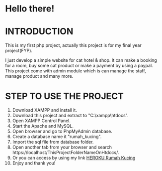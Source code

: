 # Hello there!

# INTRODUCTION
This is my first php project, actually this project is for my final year project(FYP).

I just develop a simple website for cat hotel & shop. It can make a booking for a room, buy some cat product or make a payment by using a paypal.
This project come with admin module which is can manage the staff, manage product and many more.

# STEP TO USE THE PROJECT

1. Download XAMPP and install it.
2. Download this project and extract to "C:\xampp\htdocs\".
3. Open XAMPP Control Panel.
4. Start the Apache and MySQL.
5. Open browser and go to PhpMyAdmin database.
6. Create a database name it "rumah_kucing".
7. Import the sql file from database folder.
8. Open another tab from your browser and search https://localhost/ThisProjectFolderNameOnHtdocs/.
9. Or you can access by using my link [HEROKU Rumah Kucing](http://rumah-kucing.herokuapp.com/)
10. Enjoy and thank you!
